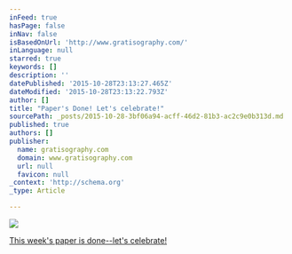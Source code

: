 ```yaml
---
inFeed: true
hasPage: false
inNav: false
isBasedOnUrl: 'http://www.gratisography.com/'
inLanguage: null
starred: true
keywords: []
description: ''
datePublished: '2015-10-28T23:13:27.465Z'
dateModified: '2015-10-28T23:13:22.793Z'
author: []
title: "Paper's Done! Let's celebrate!"
sourcePath: _posts/2015-10-28-3bf06a94-acff-46d2-81b3-ac2c9e0b313d.md
published: true
authors: []
publisher:
  name: gratisography.com
  domain: www.gratisography.com
  url: null
  favicon: null
_context: 'http://schema.org'
_type: Article

---
```

![](http://www.gratisography.com/pictures/213_1.jpg)

[This week's paper is done--let's celebrate!][0]

[0]: https://paper.li/Idea_Partner/1417533012